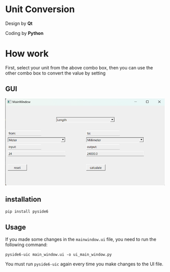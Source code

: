 # Unit Conversion
Design by **Qt**

Coding by **Python**

# How work
First, select your unit from the above combo box, then you can use the other combo box to convert the value by setting

## GUI
![GUI](https://github.com/SinaHosseini/episode19/blob/9698208fc28d1be9960d34faebca6a14d104c034/unit%20conversion/converter.png?raw=true)

## installation
```
pip install pyside6
```

## Usage
If you made some changes in the `mainwindow.ui` file, you need to run the following command:
```
pyside6-uic main_window.ui -o ui_main_window.py
```
You must run `pyside6-uic` again every time you make changes to the UI file.